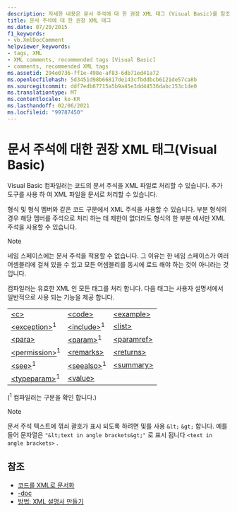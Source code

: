 ```yaml
---
description: 자세한 내용은 문서 주석에 대 한 권장 XML 태그 (Visual Basic)를 참조 하세요.
title: 문서 주석에 대 한 권장 XML 태그
ms.date: 07/20/2015
f1_keywords:
- vb.XmlDocComment
helpviewer_keywords:
- tags, XML
- XML comments, recommended tags [Visual Basic]
- comments, recommended XML tags
ms.assetid: 294e0736-ff1e-498e-af83-6db71ed41a72
ms.openlocfilehash: 5d3451d98b66817de143cfbddbcb6121de57ca8b
ms.sourcegitcommit: ddf7edb67715a5b9a45e3dd44536dabc153c1de0
ms.translationtype: MT
ms.contentlocale: ko-KR
ms.lasthandoff: 02/06/2021
ms.locfileid: "99787450"
---
```

# <a name="recommended-xml-tags-for-documentation-comments-visual-basic"></a>문서 주석에 대한 권장 XML 태그(Visual Basic)

Visual Basic 컴파일러는 코드의 문서 주석을 XML 파일로 처리할 수 있습니다. 추가 도구를 사용 하 여 XML 파일을 문서로 처리할 수 있습니다.  
  
 형식 및 형식 멤버와 같은 코드 구문에서 XML 주석을 사용할 수 있습니다. 부분 형식의 경우 해당 멤버를 주석으로 처리 하는 데 제한이 없더라도 형식의 한 부분 에서만 XML 주석을 사용할 수 있습니다.  
  
> [!NOTE]
> 네임 스페이스에는 문서 주석을 적용할 수 없습니다. 그 이유는 한 네임 스페이스가 여러 어셈블리에 걸쳐 있을 수 있고 모든 어셈블리를 동시에 로드 해야 하는 것이 아니라는 것입니다.  
  
 컴파일러는 유효한 XML 인 모든 태그를 처리 합니다. 다음 태그는 사용자 설명서에서 일반적으로 사용 되는 기능을 제공 합니다.  
  
||||  
|---|---|---|  
|[\<c>](c.md)|[\<code>](code.md)|[\<example>](example.md)|  
|[\<exception>](exception.md)<sup>1</sup>|[\<include>](include.md)<sup>1</sup>|[\<list>](list.md)|  
|[\<para>](para.md)|[\<param>](param.md)<sup>1</sup>|[\<paramref>](paramref.md)|  
|[\<permission>](permission.md)<sup>1</sup>|[\<remarks>](remarks.md)|[\<returns>](returns.md)|  
|[\<see>](see.md)<sup>1</sup>|[\<seealso>](seealso.md)<sup>1</sup>|[\<summary>](summary.md)|  
|[\<typeparam>](typeparam.md)<sup>1</sup>|[\<value>](value.md)||  
  
 (<sup>1</sup> 컴파일러는 구문을 확인 합니다.)  
  
> [!NOTE]
> 문서 주석 텍스트에 꺾쇠 괄호가 표시 되도록 하려면 및를 사용 `&lt;` `&gt;` 합니다. 예를 들어 문자열은 `"&lt;text in angle brackets&gt;"` 로 표시 됩니다 `<text in angle brackets>` .  
  
## <a name="see-also"></a>참조

- [코드를 XML로 문서화](../../programming-guide/program-structure/documenting-your-code-with-xml.md)
- [-doc](../../reference/command-line-compiler/doc.md)
- [방법: XML 설명서 만들기](../../programming-guide/program-structure/how-to-create-xml-documentation.md)
